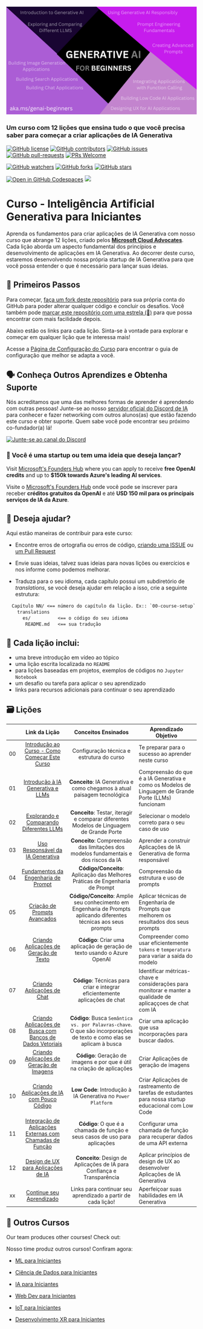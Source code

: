 
![Generative AI For Beginners](../../img/1.png?WT.mc_id=academic-105485-koreyst)

### Um curso com 12 lições que ensina tudo o que você precisa saber para começar a criar aplicações de IA Generativa

[![GitHub license](https://img.shields.io/github/license/microsoft/Generative-AI-For-Beginners.svg)](https://github.com/microsoft/Generative-AI-For-Beginners/blob/master/LICENSE?WT.mc_id=academic-105485-koreyst)
[![GitHub contributors](https://img.shields.io/github/contributors/microsoft/Generative-AI-For-Beginners.svg)](https://GitHub.com/microsoft/Generative-AI-For-Beginners/graphs/contributors/?WT.mc_id=academic-105485-koreyst)
[![GitHub issues](https://img.shields.io/github/issues/microsoft/Generative-AI-For-Beginners.svg)](https://GitHub.com/microsoft/Generative-AI-For-Beginners/issues/?WT.mc_id=academic-105485-koreyst)
[![GitHub pull-requests](https://img.shields.io/github/issues-pr/microsoft/Generative-AI-For-Beginners.svg)](https://GitHub.com/microsoft/Generative-AI-For-Beginners/pulls/?WT.mc_id=academic-105485-koreyst)
[![PRs Welcome](https://img.shields.io/badge/PRs-welcome-brightgreen.svg?style=flat-square)](http://makeapullrequest.com)

[![GitHub watchers](https://img.shields.io/github/watchers/microsoft/Generative-AI-For-Beginners.svg?style=social&label=Watch)](https://GitHub.com/microsoft/Generative-AI-For-Beginners/watchers/?WT.mc_id=academic-105485-koreyst)
[![GitHub forks](https://img.shields.io/github/forks/microsoft/Generative-AI-For-Beginners.svg?style=social&label=Fork)](https://GitHub.com/microsoft/Generative-AI-For-Beginners/network/?WT.mc_id=academic-105485-koreyst)
[![GitHub stars](https://img.shields.io/github/stars/microsoft/Generative-AI-For-Beginners.svg?style=social&label=Star)](https://GitHub.com/microsoft/Generative-AI-For-Beginners/stargazers/?WT.mc_id=academic-105485-koreyst)

[![Open in GitHub Codespaces](https://img.shields.io/static/v1?style=for-the-badge&label=GitHub+Codespaces&message=Open&color=lightgrey&logo=github)](https://codespaces.new/microsoft/generative-ai-for-beginners?WT.mc_id=academic-105485-koreyst)
[![](https://dcbadge.vercel.app/api/server/ByRwuEEgH4)](https://aka.ms/genai-discord)

# Curso - Inteligência Artificial Generativa para Iniciantes

Aprenda os fundamentos para criar aplicações de IA Generativa com nosso curso que abrange 12 lições, criado pelos **[Microsoft Cloud Advocates](https://developer.microsoft.com/advocates/)**. Cada lição aborda um aspecto fundamental dos princípios e desenvolvimento de aplicações em IA Generativa. Ao decorrer deste curso, estaremos desenvolvendo nossa própria startup de IA Generativa para que você possa entender o que é necessário para lançar suas ideias.

## 🌱 Primeiros Passos

Para começar, [faça um fork deste repositório](https://github.com/microsoft/generative-ai-for-beginners/fork?WT.mc_id=academic-105485-koreyst) para sua própria conta do GitHub para poder alterar qualquer código e concluir os desafios. Você também pode [marcar este repositório com uma estrela (🌟)](https://docs.github.com/en/get-started/exploring-projects-on-github/saving-repositories-with-stars?WT.mc_id=academic-105485-koreyst) para que possa encontrar com mais facilidade depois.

Abaixo estão os links para cada lição. Sinta-se à vontade para explorar e começar em qualquer lição que te interessa mais!

Acesse a [Página de Configuração do Curso](../../00-course-setup/translations/pt-br/README.md) para encontrar o guia de configuração que melhor se adapta a você.

## 🗣️ Conheça Outros Aprendizes e Obtenha Suporte

Nós acreditamos que uma das melhores formas de aprender é aprendendo com outras pessoas! Junte-se ao nosso [servidor oficial do Discord de IA](https://aka.ms/genai-discord) para conhecer e fazer networking com outros alunos(as) que estão fazendo este curso e obter suporte. Quem sabe você pode encontrar seu próximo co-fundador(a) lá!

[![Junte-se ao canal do Discord](https://dcbadge.vercel.app/api/server/ByRwuEEgH4)](https://aka.ms/genai-discord)

### 🚀 Você é uma startup ou tem uma ideia que deseja lançar? 

Visit [Microsoft's Founders Hub](https://aka.ms/genai-foundershub) where you can apply to receive **free OpenAI credits** and up to **$150k towards Azure's leading AI services**. 

Visite o [Microsoft's Founders Hub](https://aka.ms/genai-foundershub) onde você pode se inscrever para receber **créditos gratuitos da OpenAI** e até **USD 150 mil para os principais serviços de IA da Azure**.

## 🙏 Deseja ajudar?

Aqui estão maneiras de contribuir para este curso:

- Encontre erros de ortografia ou erros de código, [criando uma ISSUE](https://github.com/microsoft/generative-ai-for-beginners/issues?WT.mc_id=academic-105485-koreyst) ou [um Pull Request](https://github.com/microsoft/generative-ai-for-beginners/pulls?WT.mc_id=academic-105485-koreyst)

- Envie suas ideias, talvez suas ideias para novas lições ou exercícios e nos informe como podemos melhorar.

- Traduza para o seu idioma, cada capítulo possui um subdiretório de *translations*, se você deseja ajudar em relação a isso, crie a seguinte estrutura:

```text
  Capítulo NN/ <== número do capítulo da lição. Ex:: `00-course-setup`
    translations
      es/          <== o código do seu idioma
       README.md   <== sua tradução
```

## 📂 Cada lição inclui:

- uma breve introdução em vídeo ao tópico
- uma lição escrita localizada no `README`
- para lições baseadas em projetos, exemplos de códigos no `Jupyter Notebook`
- um desafio ou tarefa para aplicar o seu aprendizado
- links para recursos adicionais para continuar o seu aprendizado

## 🗃️ Lições

|       | Link da Lição                                | Conceitos Ensinados                                  | Aprendizado Objetivo                                 |
| :---: | :------------------------------------------: | :-------------------------------------------------: | ---------------------------------------------------- |
| 00    | [Introdução ao Curso - Como Começar Este Curso](../../00-course-setup/translations/pt-br/README.md?WT.mc_id=academic-105485-koreyst) | Configuração técnica e estrutura do curso | Te preparar para o sucesso ao aprender neste curso |
| 01    | [Introdução à IA Generativa e LLMs](../../01-introduction-to-genai/translations/pt-br/README.md?WT.mc_id=academic-105485-koreyst) | **Conceito**: IA Generativa e como chegamos à atual paisagem tecnológica | Compreensão do que é a IA Generativa e como os Modelos de Linguagem de Grande Porte (LLMs) funcionam |
| 02    | [Explorando e Comparando Diferentes LLMs](../../02-exploring-and-comparing-different-llms/translations/pt-br/README.md?WT.mc_id=academic-105485-koreyst) | **Conceito**: Testar, iteragir e comparar diferentes Modelos de Linguagem de Grande Porte | Selecionar o modelo correto para o seu caso de uso |
| 03    | [Uso Responsável da IA Generativa](../../03-using-generative-ai-responsibly/translations/pt-br/README.md?WT.mc_id=academic-105485-koreyst) | **Conceito**: Compreensão das limitações dos modelos fundamentais e dos riscos da IA | Aprender a construir Aplicações de IA Generativa de forma responsável |
| 04    | [Fundamentos da Engenharia de Prompt](../../04-prompt-engineering-fundamentals/translations/pt-br/README.md?WT.mc_id=academic-105485-koreyst) | **Código/Conceito**: Aplicação das Melhores Práticas de Engenharia de Prompt | Compreensão da estrutura e uso de prompts |
| 05    | [Criação de Prompts Avançados](../../05-advanced-prompts/translations/pt-br/README.md?WT.mc_id=academic-105485-koreyst) | **Código/Conceito**: Amplie seu conhecimento em Engenharia de Prompts aplicando diferentes técnicas aos seus prompts | Aplicar técnicas de Engenharia de Prompts que melhorem os resultados dos seus prompts |
| 06    | [Criando Aplicações de Geração de Texto](../../06-text-generation-apps/translations/pt-br/README.md?WT.mc_id=academic-105485-koreyst) | **Código**: Criar uma aplicação de geração de texto usando o Azure OpenAI | Compreender como usar eficientemente `tokens` e `temperatura` para variar a saída do modelo |
| 07    | [Criando Aplicações de Chat](../../07-building-chat-applications/translations/pt-br/README.md?WT.mc_id=academic-105485-koreyst) | **Código**: Técnicas para criar e integrar eficientemente aplicações de chat | Identificar métricas-chave e considerações para monitorar e manter a qualidade de aplicaççoes de chat com IA |
| 08    | [Criando Aplicações de Busca com Bancos de Dados Vetoriais](../../08-building-search-applications/translations/pt-br/README.md?WT.mc_id=academic-105485-koreyst) | **Código**: Busca `Semântica vs. por Palavras-chave`. O que são incorporações de texto e como elas se aplicam à busca | Criar uma aplicação que usa incorporações para buscar dados. |
| 09    | [Criando Aplicações de Geração de Imagens](../../09-building-image-applications/translations/pt-br/README.md?WT.mc_id=academic-105485-koreyst) | **Código**: Geração de imagens e por que é útil na criação de aplicações | Criar Aplicações de geração de imagens |
| 10    | [Criando Aplicações de IA com Pouco Código](../../10-building-low-code-ai-applications/translations/pt-br/README.md?WT.mc_id=academic-105485-koreyst) | **Low Code**: Introdução à IA Generativa no `Power Platform` | Criar Aplicações de rastreamento de tarefas de estudantes para nossa startup educacional com Low Code |
| 11    | [Integração de Aplicações Externas com Chamadas de Função](../../11-integrating-with-function-calling/transaltions/pt-br/README.md?WT.mc_id=academic-105485-koreyst) | **Código**: O que é a chamada de função e seus casos de uso para aplicações | Configurar uma chamada de função para recuperar dados de uma API externa |
| 12    | [Design de UX para Aplicações de IA](../../12-designing-ux-for-ai-applications/translations/pt-br/README.md?WT.mc_id=academic-105485-koreyst) | **Conceito**: Design de Aplicações de IA para Confiança e Transparência | Aplicar princípios de design de UX ao desenvolver Aplicações de IA Generativa |
| xx    | [Continue seu Aprendizado](../../13-continued-learning/translations/pt-br/README.md?WT.mc_id=academic-105485-koreyst) | Links para continuar seu aprendizado a partir de cada lição! | Aperfeiçoar suas habilidades em IA Generativa | |

## 🎒 Outros Cursos

Our team produces other courses! Check out:

Nosso time produz outros cursos! Confiram agora:

- [ML para Iniciantes](https://aka.ms/ml-beginners?WT.mc_id=academic-105485-koreyst)
- [Ciência de Dados para Iniciantes](https://aka.ms/datascience-beginners?WT.mc_id=academic-105485-koreyst)
- [IA para Iniciantes](https://aka.ms/ai-beginners?WT.mc_id=academic-105485-koreyst)

- [Web Dev para Iniciantes](https://aka.ms/webdev-beginners?WT.mc_id=academic-105485-koreyst)
- [IoT para Iniciantes](https://aka.ms/iot-beginners?WT.mc_id=academic-105485-koreyst)

- [Desenvolvimento XR para Iniciantes](https://github.com/microsoft/xr-development-for-beginners?WT.mc_id=academic-105485-koreyst)
